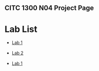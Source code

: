 ## CITC 1300 N04 Project Page

<h1>Lab List</h1>

<ul>
    <li><a href="lab1/index.html" target="_blank">Lab 1</a></li><br>
    <li><a href="lab2/index.html" target="_blank">Lab 2</a></li><br>
    <li><a href="lab1/index.html" target="_blank">Lab 1</a></li><br>
    </ul>

